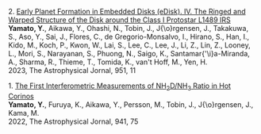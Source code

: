 2\. [Early Planet Formation in Embedded Disks (eDisk). IV. The Ringed and Warped Structure of the Disk around the Class I Protostar L1489 IRS](https://ui.adsabs.harvard.edu/abs/2023ApJ...951...11Y)  
**Yamato, Y.**, Aikawa, Y., Ohashi, N., Tobin, J., J{\o}rgensen, J., Takakuwa, S., Aso, Y., Sai, J., Flores, C., de Gregorio-Monsalvo, I., Hirano, S., Han, I., Kido, M., Koch, P., Kwon, W., Lai, S., Lee, C., Lee, J., Li, Z., Lin, Z., Looney, L., Mori, S., Narayanan, S., Phuong, N., Saigo, K., Santamar{\'\i}a-Miranda, A., Sharma, R., Thieme, T., Tomida, K., van't Hoff, M., Yen, H.  
2023, The Astrophysical Jornal, 951, 11

1\. [The First Interferometric Measurements of NH$_{2}$D/NH$_{3}$ Ratio in Hot Corinos](https://ui.adsabs.harvard.edu/abs/2022ApJ...941...75Y)  
**Yamato, Y.**, Furuya, K., Aikawa, Y., Persson, M., Tobin, J., J{\o}rgensen, J., Kama, M.  
2022, The Astrophysical Jornal, 941, 75

